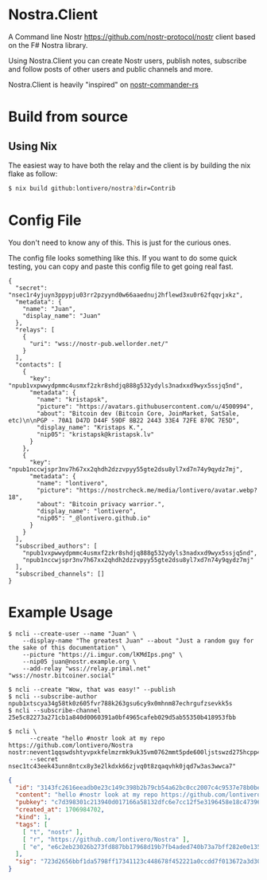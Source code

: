 # Nostra.Client

A Command line Nostr <https://github.com/nostr-protocol/nostr> client based on the F# Nostra library.

Using Nostra.Client you can create Nostr users, publish notes, subscribe and follow posts of other
users and public channels and more.

Nostra.Client is heavily "inspired" on [nostr-commander-rs](https://github.com/8go/nostr-commander-rs)

# Build from source

## Using Nix

The easiest way to have both the relay and the client is by building the nix flake as follow:

```bash
$ nix build github:lontivero/nostra?dir=Contrib
```

# Config File

You don't need to know any of this. This is just for the curious ones.

The config file looks something like this. If you want to do some quick testing,
you can copy and paste this config file to get going real fast.

```
{
  "secret": "nsec1r4yjuyn3ppypju03rr2pzyynd0w66aaednuj2hflewd3xu0r62fqqvjxkz",
  "metadata": {
    "name": "Juan",
    "display_name": "Juan"
  },
  "relays": [
    {
      "uri": "wss://nostr-pub.wellorder.net/"
    }
  ],
  "contacts": [
    {
      "key": "npub1vxpwwydpmmc4usmxf2zkr8shdjq888g532ydyls3nadxxd9wyx5ssjq5nd",
      "metadata": {
        "name": "kristapsk",
        "picture": "https://avatars.githubusercontent.com/u/4500994",
        "about": "Bitcoin dev (Bitcoin Core, JoinMarket, SatSale, etc)\n\nPGP - 70A1 D47D D44F 59DF 8B22 2443 33E4 72FE 870C 7E5D",
        "display_name": "Kristaps K.",
        "nip05": "kristapsk@kristapsk.lv"
      }
    },
    {
      "key": "npub1nccwjspr3nv7h67xx2qhdh2dzzvpyy55gte2dsu8yl7xd7n74y9qydz7mj",
      "metadata": {
        "name": "lontivero",
        "picture": "https://nostrcheck.me/media/lontivero/avatar.webp?18",
        "about": "Bitcoin privacy warrior.",
        "display_name": "lontivero",
        "nip05": "_@lontivero.github.io"
      }
    }
  ],
  "subscribed_authors": [
    "npub1vxpwwydpmmc4usmxf2zkr8shdjq888g532ydyls3nadxxd9wyx5ssjq5nd",
    "npub1nccwjspr3nv7h67xx2qhdh2dzzvpyy55gte2dsu8yl7xd7n74y9qydz7mj"
  ],
  "subscribed_channels": []
}
```

# Example Usage

```
$ ncli --create-user --name "Juan" \
    --display-name "The greatest Juan" --about "Just a random guy for the sake of this documentation" \
    --picture "https://i.imgur.com/lKMdIps.png" \
    --nip05 juan@nostr.example.org \
    --add-relay "wss://relay.primal.net" "wss://nostr.bitcoiner.social"

$ ncli --create "Wow, that was easy!" --publish
$ ncli --subscribe-author npub1xtscya34g58tk0z605fvr788k263gsu6cy9x0mhnm87echrgufzsevkk5s
$ ncli --subscribe-channel 25e5c82273a271cb1a840d0060391a0bf4965cafeb029d5ab55350b418953fbb
```

```
$ ncli \
      --create "hello #nostr look at my repo https://github.com/lontivero/Nostra nostr:nevent1qqswdshtyvpxkfelmzrmk9uk35vm0762mmt5pde600ljstswzd275hcpp4mhxue69uhkummn9ekx7mqpr4mhxue69uhkummnw3ez6ur4vgh8wetvd3hhyer9wghxuet5qgsfuv8fgq3cek0ta0rr9qtkm4x3pxqjz22y9u4xcwrj0lrxlfl2jzsrqsqqqqqpx9tsca"
      --secret nsec1tc43eek43unn8ntcx8y3e2lkdxk66zjvq0t8zqaqvhk0jqd7w3as3wwca7"
```

```json
{
  "id": "3143fc2616eeadb0e23c149c398b2b79cb54a62bc0cc2007c4c9537e78b0beb9",
  "content": "hello #nostr look at my repo https://github.com/lontivero/Nostra nostr:nevent1qqswdshtyvpxkfelmzrmk9uk35vm0762mmt5pde600ljstswzd275hcpp4mhxue69uhkummn9ekx7mqpr4mhxue69uhkummnw3ez6ur4vgh8wetvd3hhyer9wghxuet5qgsfuv8fgq3cek0ta0rr9qtkm4x3pxqjz22y9u4xcwrj0lrxlfl2jzsrqsqqqqqpx9tsca",
  "pubkey": "c7d398301c213940d017166a58132dfc6e7cc12f5e3196458e18c47396dedfc6",
  "created_at": 1706984702,
  "kind": 1,
  "tags": [
    [ "t", "nostr" ],
    [ "r", "https://github.com/lontivero/Nostra" ],
    [ "e", "e6c2eb23026b273fd887bb17968d19b7fb4aded740b73a7bff282e0e1355ea5f", "wss://nos.lol", "wss://nostr-pub.wellorder.net" ]
  ],
  "sig": "723d2656bbf1da5798ff17341123c448678f452221a0ccdd7f013672a3d300ab43223062bb7283cff22d87c4d225b4b73744d96852948b864547c26cf9574ec9"
}
```

